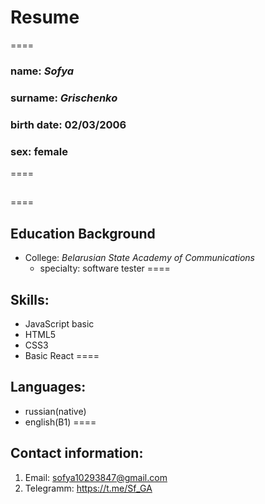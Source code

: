 # **Resume**
==== 
### name: *Sofya*
### surname: *Grischenko*
### birth date: 02/03/2006 
### sex: female
====
## 
====
## Education Background
* College: *Belarusian State Academy of Communications*
   + specialty: software tester
====
## Skills:
   + JavaScript basic
   + HTML5
   + CSS3
   + Basic React 
==== 
## Languages:
   + russian(native)
   + english(B1)
====
## Contact information:
1. Email: sofya10293847@gmail.com
2. Telegramm: https://t.me/Sf_GA